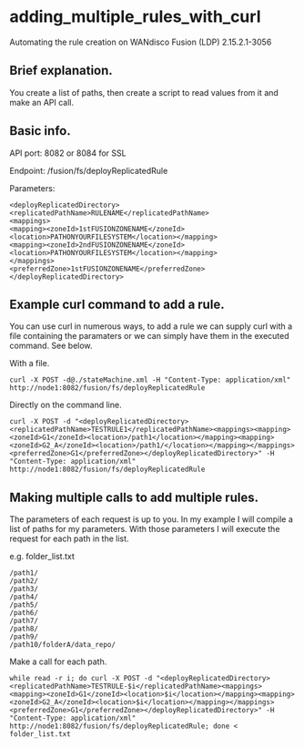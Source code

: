 # adding_multiple_rules_with_curl
Automating the rule creation on WANdisco Fusion (LDP) 2.15.2.1-3056

## Brief explanation.
You create a list of paths, then create a script to read values from it and make an API call. 

## Basic info.
API port: 8082 or 8084 for SSL

Endpoint: /fusion/fs/deployReplicatedRule

Parameters:
```
<deployReplicatedDirectory>
<replicatedPathName>RULENAME</replicatedPathName>
<mappings>
<mapping><zoneId>1stFUSIONZONENAME</zoneId><location>PATHONYOURFILESYSTEM</location></mapping>
<mapping><zoneId>2ndFUSIONZONENAME</zoneId><location>PATHONYOURFILESYSTEM</location></mapping>
</mappings>
<preferredZone>1stFUSIONZONENAME</preferredZone>
</deployReplicatedDirectory>
```

## Example curl command to add a rule.
You can use curl in numerous ways, to add a rule we can supply curl with a file containing the paramaters or we can simply have them in the executed command. See below. 

With a file. 
```
curl -X POST -d@./stateMachine.xml -H "Content-Type: application/xml" http://node1:8082/fusion/fs/deployReplicatedRule
```

Directly on the command line.
```
curl -X POST -d "<deployReplicatedDirectory><replicatedPathName>TESTRULE1</replicatedPathName><mappings><mapping><zoneId>G1</zoneId><location>/path1</location></mapping><mapping><zoneId>G2_A</zoneId><location>/path1/</location></mapping></mappings><preferredZone>G1</preferredZone></deployReplicatedDirectory>" -H "Content-Type: application/xml" http://node1:8082/fusion/fs/deployReplicatedRule
```

## Making multiple calls to add multiple rules. 
The parameters of each request is up to you.
In my example I will compile a list of paths for my parameters.
With those parameters I will execute the request for each path in the list. 

e.g. folder_list.txt
```
/path1/
/path2/
/path3/
/path4/
/path5/
/path6/
/path7/
/path8/
/path9/
/path10/folderA/data_repo/
```

Make a call for each path. 
```
while read -r i; do curl -X POST -d "<deployReplicatedDirectory><replicatedPathName>TESTRULE-$i</replicatedPathName><mappings><mapping><zoneId>G1</zoneId><location>$i</location></mapping><mapping><zoneId>G2_A</zoneId><location>$i</location></mapping></mappings><preferredZone>G1</preferredZone></deployReplicatedDirectory>" -H "Content-Type: application/xml" http://node1:8082/fusion/fs/deployReplicatedRule; done < folder_list.txt
```